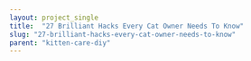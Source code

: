 ```yaml
---
layout: project_single
title:  "27 Brilliant Hacks Every Cat Owner Needs To Know"
slug: "27-brilliant-hacks-every-cat-owner-needs-to-know"
parent: "kitten-care-diy"
---
```

 